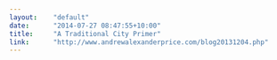 ```yaml
---
layout:    "default"
date:      "2014-07-27 08:47:55+10:00"
title:     "A Traditional City Primer"
link:      "http://www.andrewalexanderprice.com/blog20131204.php"
---
```

